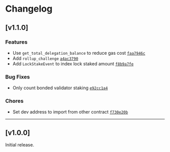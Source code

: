 # Changelog

## [v1.1.0]

### Features

- Use `get_total_delegation_balance` to reduce gas cost [`faa7946c`](./commit/faa7946cab1883d3d52a17d456116f0f6278f49d)
- Add `rollup_challenge` [`a4ac3790`](./commit/a4ac3790e81ab9bf018e6653a734516c65c1eecb)
- Add `LockStakeEvent` to index lock staked amount [`f8b9a7fe`](./commit/f8b9a7fef024ace362fcddbc09ef35d694e471db)

### Bug Fixes

- Only count bonded validator staking [`e92cc1a4`](./commit/e92cc1a4c695d2cfa0519a79ad23c5eee983c8b1)

### Chores

- Set dev address to import from other contract [`f730e20b`](./commit/f730e20b34e2f737bff105fa2afcf00f013671d1)

---

## [v1.0.0]

Initial release.
